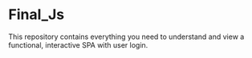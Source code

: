 # Final_Js
This repository contains everything you need to understand and view a functional, interactive SPA with user login.
